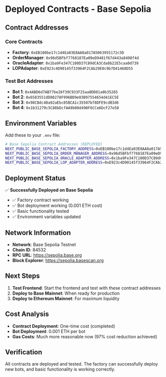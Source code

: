 # Deployed Contracts - Base Sepolia

## Contract Addresses

### Core Contracts
- **Factory**: `0xEB100be17c1d4Ea03E8AA8a017A5063955172c5D`
- **OrderManager**: `0x96d5BFbf7768187Ea09eD9481f67d443a8498f4d`
- **OracleAdapter**: `0x1ba9Fe347C100D37C89dCA3Cda8b22E5caa0d739`
- **LOPAdapter**: `0xE923c4D90145f33964F2CAb29E0c9b7D41468D55`

### Test Bot Addresses
- **Bot 1**: `0x4ABD6d7AB77be26f39C933F25aa0DD01a0b35265`
- **Bot 2**: `0x6583551dD80278F996BD9e03B97554654d41EC5E`
- **Bot 3**: `0x98CBdc48a92aEbc85BCA1c35507b78DFE9cdB3d6`
- **Bot 4**: `0x1b31279c5C88bDcfAA9b00d490F6CCe6DcF27e58`

## Environment Variables

Add these to your `.env` file:

```bash
# Base Sepolia Contract Addresses (DEPLOYED)
NEXT_PUBLIC_BASE_SEPOLIA_FACTORY_ADDRESS=0xEB100be17c1d4Ea03E8AA8a017A5063955172c5D
NEXT_PUBLIC_BASE_SEPOLIA_ORDER_MANAGER_ADDRESS=0x96d5BFbf7768187Ea09eD9481f67d443a8498f4d
NEXT_PUBLIC_BASE_SEPOLIA_ORACLE_ADAPTER_ADDRESS=0x1ba9Fe347C100D37C89dCA3Cda8b22E5caa0d739
NEXT_PUBLIC_BASE_SEPOLIA_LOP_ADAPTER_ADDRESS=0xE923c4D90145f33964F2CAb29E0c9b7D41468D55
```

## Deployment Status

✅ **Successfully Deployed on Base Sepolia**
- ✅ Factory contract working
- ✅ Bot deployment working (0.001 ETH cost)
- ✅ Basic functionality tested
- ✅ Environment variables updated

## Network Information

- **Network**: Base Sepolia Testnet
- **Chain ID**: 84532
- **RPC URL**: https://sepolia.base.org
- **Block Explorer**: https://sepolia.basescan.org

## Next Steps

1. **Test Frontend**: Start the frontend and test with these contract addresses
2. **Deploy to Base Mainnet**: When ready for production
3. **Deploy to Ethereum Mainnet**: For maximum liquidity

## Cost Analysis

- **Contract Deployment**: One-time cost (completed)
- **Bot Deployment**: 0.001 ETH per bot
- **Gas Costs**: Much more reasonable now (97% cost reduction achieved)

## Verification

All contracts are deployed and tested. The factory can successfully deploy new bots, and basic functionality is working correctly. 